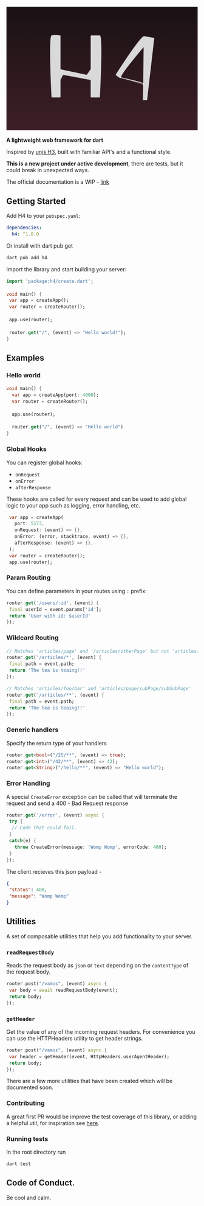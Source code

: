 ![og](/assets/H4-banner.png)

**A lightweight web framework for dart**

Inspired by [unjs H3](https://h3.unjs.io), built with familiar API's and a functional style. 

**This is a new project under active development**, there are tests, but it could break in unexpected ways.

The official documentation is a WIP - [link](https://h4-tau.vercel.app)

## Getting Started
Add H4 to your `pubspec.yaml`:

```yaml
dependencies:
  h4: ^1.0.0
```

Or install with dart pub get

```powershell
dart pub add h4
```

Import the library and start building your server:

```dart
import 'package:h4/create.dart';

void main() {
 var app = createApp();
 var router = createRouter();

 app.use(router);

 router.get("/", (event) => "Hello world!");
}
```

## Examples

### Hello world

```dart
void main() {
  var app = createApp(port: 4000);
  var router = createRouter();

  app.use(router);

  router.get("/", (event) => "Hello world")
}
```


### Global Hooks
You can register global hooks:

- `onRequest`
- `onError`
- `afterResponse`

These hooks are called for every request and can be used to add global logic to your app such as
logging, error handling, etc.

```dart
 var app = createApp(
   port: 5173,
   onRequest: (event) => {},
   onError: (error, stacktrace, event) => {},
   afterResponse: (event) => {},
 );
 var router = createRouter();
 app.use(router);
```


### Param Routing

You can define parameters in your routes using `:` prefix:

```dart
router.get('/users/:id', (event) {
 final userId = event.params['id'];
 return 'User with id: $userId'
});
```

### Wildcard Routing

```dart
// Matches 'articles/page' and '/articles/otherPage' but not 'articles/page/subPage'
router.get('/articles/*', (event) {
 final path = event.path;
 return 'The tea is teaing!!'
});
```

```dart
// Matches 'articles/foo/bar' and 'articles/page/subPage/subSubPage'
router.get('/articles/**', (event) {
 final path = event.path;
 return 'The tea is teaing!!'
});
```

### Generic handlers

Specify the return type of your handlers

```dart
router.get<bool>("/25/**", (event) => true);
router.get<int>("/42/**", (event) => 42);
router.get<String>("/hello/**", (event) => "Hello world");
```


### Error Handling
A special `CreateError` exception can be called that will terminate the request and send a 400 - Bad Request
response

```dart
router.get('/error', (event) async {
 try {
  // Code that could fail.
 }
 catch(e) {
   throw CreateError(message: 'Womp Womp', errorCode: 400);
 }
});
```

The client recieves this json payload -

```json
{
 "status": 400,
 "message": "Womp Womp"
}
```


## Utilities
A set of composable utilities that help you add functionality to your server.

### `readRequestBody`

Reads the request body as `json` or `text` depending on the `contentType` of the request body.

```dart
router.post("/vamos", (event) async {
 var body = await readRequestBody(event);
 return body;
});
```

### `getHeader`

Get the value of any of the incoming request headers. For convenience you can use the HTTPHeaders
utility to get header strings.

```dart
router.post("/vamos", (event) async {
 var header = getHeader(event, HttpHeaders.userAgentHeader);
 return body;
});
```

There are a few more utilities that have been created which will be documented soon.

### Contributing

A great first PR would be improve the test coverage of this library, or adding a helpful util, for
inspiration see [here](https://h3.unjs.io/utils).

### Running tests

In the root directory run

```bash
dart test
```

## Code of Conduct.

Be cool and calm.
